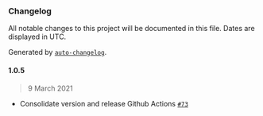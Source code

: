 ### Changelog

All notable changes to this project will be documented in this file. Dates are displayed in UTC.

Generated by [`auto-changelog`](https://github.com/CookPete/auto-changelog).

#### 1.0.5

> 9 March 2021

- Consolidate version and release Github Actions [`#73`](https://github.com/fmenezes/json-stringify-date/pull/73)
